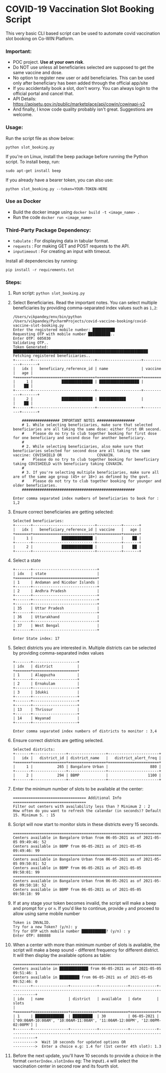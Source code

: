 # COVID-19 Vaccination Slot Booking Script

This very basic CLI based script can be used to automate covid vaccination slot booking on Co-WIN Platform. 

### Important: 
- POC project. **Use at your own risk**.
- Do NOT use unless all beneficiaries selected are supposed to get the same vaccine and dose. 
- No option to register new user or add beneficiaries. This can be used only after beneficiary has been added through the official app/site
- If you accidentally book a slot, don't worry. You can always login to the official portal and cancel that.
- API Details: https://apisetu.gov.in/public/marketplace/api/cowin/cowinapi-v2
- And finally, I know code quality probably isn't great. Suggestions are welcome.


### Usage:

Run the script file as show below:

```
python slot_booking.py
```
If you're on Linux, install the beep package before running the Python script. To install beep, run:
```
sudo apt-get install beep
```
If you already have a bearer token, you can also use:
```
python slot_booking.py --token=YOUR-TOKEN-HERE
```
### Use as Docker

- Build the docker image using `docker build -t <image_name> .`
- Run the code `docker run <image_name>`

### Third-Party Package Dependency:
- ```tabulate``` : For displaying data in tabular format.
- ```requests``` : For making GET and POST requests to the API.
- ```inputimeout``` : For creating an input with timeout.

Install all dependencies by running:
```
pip install -r requirements.txt
```

### Steps:
1. Run script:
	```python slot_booking.py```
2. Select Beneficiaries. Read the important notes. You can select multiple beneficiaries by providing comma-separated index values such as ```1,2```:
	```
	/Users/vikpandey/env/bin/python /Users/vikpandey/PycharmProjects/covid-vaccine-booking/covid-vaccine-slot-booking.py
	Enter the registered mobile number: ██████████
	Requesting OTP with mobile number ██████████..
	Enter OTP: 605030
	Validating OTP..
	Token Generated: █████████████████████████████████████████████████████████████
	Fetching registered beneficiaries.. 
	+-------+----------------------------+--------------------+-----------+-------+
	|   idx |   beneficiary_reference_id | name               | vaccine   |   age |
	+=======+============================+====================+===========+=======+
	|     1 |             ██████████████ | ██████████████████ |           |    ██ |
	+-------+----------------------------+--------------------+-----------+-------+
	|     2 |             ██████████████ | ████████████       |           |    ██ |
	+-------+----------------------------+--------------------+-----------+-------+

		################# IMPORTANT NOTES #################
		# 1. While selecting beneficiaries, make sure that selected beneficiaries are all taking the same dose: either first OR second.
		#    Please do no try to club together booking for first dose for one beneficiary and second dose for another beneficiary.
		#
		# 2. While selecting beneficiaries, also make sure that beneficiaries selected for second dose are all taking the same vaccine: COVISHIELD OR 			     COVAXIN.
		#    Please do no try to club together booking for beneficiary taking COVISHIELD with beneficiary taking COVAXIN.
		#
		# 3. If you're selecting multiple beneficiaries, make sure all are of the same age group (45+ or 18+) as defined by the govt.
		#    Please do not try to club together booking for younger and older beneficiaries.
		###################################################

	Enter comma separated index numbers of beneficiaries to book for : 1,2
	
	```


3. Ensure correct beneficiaries are getting selected:
	```
	Selected beneficiaries: 
	+-------+----------------------------+-----------+-------+
	|   idx |   beneficiary_reference_id | vaccine   |   age |
	+=======+============================+===========+=======+
	|     1 |             ██████████████ |           |    ██ |
	+-------+----------------------------+-----------+-------+
	|     2 |             ██████████████ |           |    ██ |
	+-------+----------------------------+-----------+-------+
	```

4. Select a state
	```
	+-------+-----------------------------+  
	| idx   | state                       |  
	+=======+=============================+  
	| 1     | Andaman and Nicobar Islands |  
	+-------+-----------------------------+  
	| 2     | Andhra Pradesh              |  
	+-------+-----------------------------+
	+-------+-----------------------------+
	+-------+-----------------------------+  
	| 35    | Uttar Pradesh               |  
	+-------+-----------------------------+  
	| 36    | Uttarakhand                 |  
	+-------+-----------------------------+  
	| 37    | West Bengal                 |  
	+-------+-----------------------------+
	```
	```
	Enter State index: 17
	```
5. Select districts you are interested in. Multiple districts can be selected by providing comma-separated index values
	```
	+-------+--------------------+  
	| idx   | district           |  
	+=======+====================+  
	| 1     | Alappuzha          |  
	+-------+--------------------+  
	| 2     | Ernakulam          |  
	+-------+--------------------+  
	| 3     | Idukki             |  
	+-------+--------------------+
	+-------+--------------------+
	+-------+--------------------+  
	| 13    | Thrissur           |  
	+-------+--------------------+  
	| 14    | Wayanad            |  
	+-------+--------------------+
	```
	```
	Enter comma separated index numbers of districts to monitor : 3,4
	```
6. Ensure correct districts are getting selected.
	```
	Selected districts: 
	+-------+---------------+-----------------+-----------------------+
	|   idx |   district_id | district_name   |   district_alert_freq |
	+=======+===============+=================+=======================+
	|     1 |           265 | Bangalore Urban |                   880 |
	+-------+---------------+-----------------+-----------------------+
	|     2 |           294 | BBMP            |                  1100 |
	+-------+---------------+-----------------+-----------------------+
	```
7. Enter the minimum number of slots to be available at the center:
	```
	================================= Additional Info =================================
	Filter out centers with availability less than ? Minimum 2 : 2
	How often do you want to refresh the calendar (in seconds)? Default 15. Minimum 5. : 15
	```
8. Script will now start to monitor slots in these districts every 15 seconds.
	```
	===================================================================================
	Centers available in Bangalore Urban from 06-05-2021 as of 2021-05-05 09:49:46: 52
	Centers available in BBMP from 06-05-2021 as of 2021-05-05 09:49:46: 99
	===================================================================================
	Centers available in Bangalore Urban from 06-05-2021 as of 2021-05-05 09:50:01: 52
	Centers available in BBMP from 06-05-2021 as of 2021-05-05 09:50:01: 99
	===================================================================================
	Centers available in Bangalore Urban from 06-05-2021 as of 2021-05-05 09:50:18: 52
	Centers available in BBMP from 06-05-2021 as of 2021-05-05 09:50:18: 99
	```
9. If at any stage your token becomes invalid, the script will make a beep and prompt for ```y``` or ```n```. If you'd like to continue, provide ```y``` and proceed to allow using same mobile number
	```
	Token is INVALID.  
	Try for a new Token? (y/n): y
	Try for OTP with mobile number ███████████? (y/n) : y
	Enter OTP: 888888
	```  
11. When a center with more than minimum number of slots is available, the script will make a beep sound - different frequency for different district. It will then display the available options as table:
	```
	===================================================================================  
	Centers available in █████████████ from 06-05-2021 as of 2021-05-05 09:51:46: 1  
	Centers available in █████████ from 06-05-2021 as of 2021-05-05 09:52:46: 0  
	+-------+----------------+------------+-------------+------------+------------------------------------------------------------------------------+  
	| idx   | name           | district   | available   | date       | slots                                                                        |  
	+=======+================+============+=============+============+==============================================================================+  
	| 1     | █████████████  | █████████  | 30          | 06-05-2021 | ['09:00AM-10:00AM', '10:00AM-11:00AM', '11:00AM-12:00PM', '12:00PM-02:00PM'] |  
	+-------+----------------+------------+-------------+------------+------------------------------------------------------------------------------+  
	---------->  Wait 10 seconds for updated options OR  
	---------->  Enter a choice e.g: 1.4 for (1st center 4th slot): 1.3
	```
12. Before the next update, you'll have 10 seconds to provide a choice in the format ```centerIndex.slotIndex``` eg: The input```1.4``` will select the vaccination center in second row and its fourth slot.
